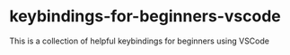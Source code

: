 # keybindings-for-beginners-vscode
This is a collection of helpful keybindings for beginners using VSCode
